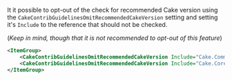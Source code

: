 <!-- START doctoc generated TOC please keep comment here to allow auto update -->
<!-- DON'T EDIT THIS SECTION, INSTEAD RE-RUN doctoc TO UPDATE -->



<!-- END doctoc generated TOC please keep comment here to allow auto update -->

It it possible to opt-out of the check for recommended Cake version using the `CakeContribGuidelinesOmitRecommendedCakeVersion` setting
and setting it's `Include` to the reference that should not be checked.

(*Keep in mind, though that it is not recommended to opt-out of this feature*)

```xml
<ItemGroup>
    <CakeContribGuidelinesOmitRecommendedCakeVersion Include="Cake.Common" />
    <CakeContribGuidelinesOmitRecommendedCakeVersion Include="Cake.Core" />
</ItemGroup>
```